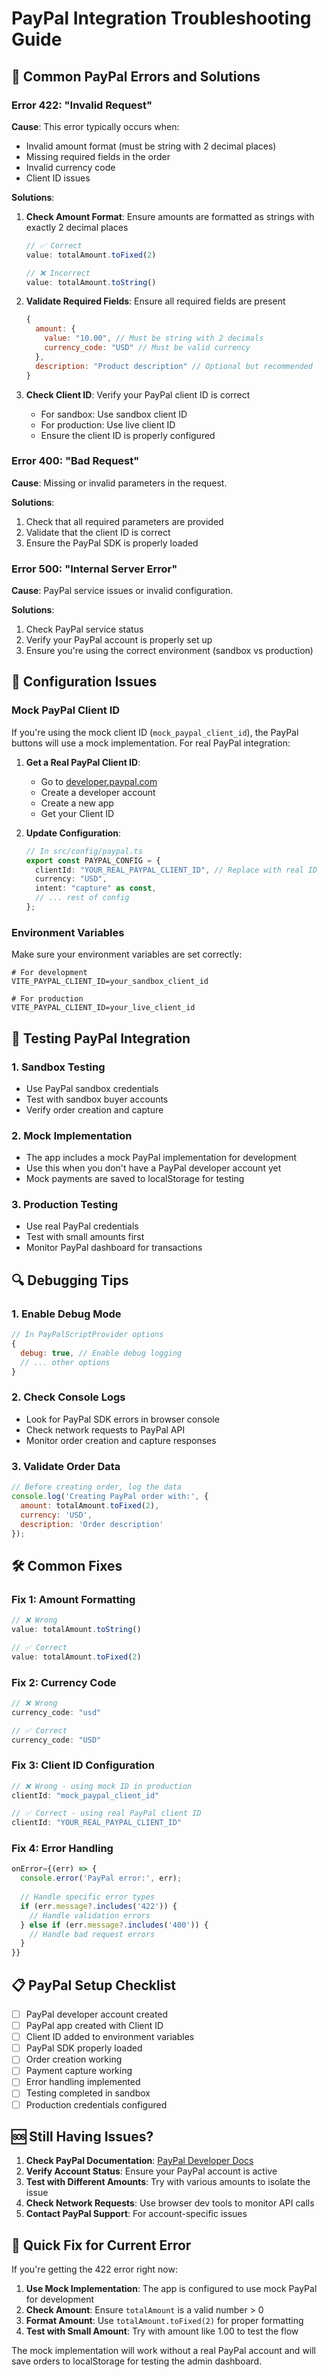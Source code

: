 # PayPal Integration Troubleshooting Guide

## 🚨 Common PayPal Errors and Solutions

### Error 422: "Invalid Request"
**Cause**: This error typically occurs when:
- Invalid amount format (must be string with 2 decimal places)
- Missing required fields in the order
- Invalid currency code
- Client ID issues

**Solutions**:
1. **Check Amount Format**: Ensure amounts are formatted as strings with exactly 2 decimal places
   ```javascript
   // ✅ Correct
   value: totalAmount.toFixed(2)
   
   // ❌ Incorrect
   value: totalAmount.toString()
   ```

2. **Validate Required Fields**: Ensure all required fields are present
   ```javascript
   {
     amount: {
       value: "10.00", // Must be string with 2 decimals
       currency_code: "USD" // Must be valid currency
     },
     description: "Product description" // Optional but recommended
   }
   ```

3. **Check Client ID**: Verify your PayPal client ID is correct
   - For sandbox: Use sandbox client ID
   - For production: Use live client ID
   - Ensure the client ID is properly configured

### Error 400: "Bad Request"
**Cause**: Missing or invalid parameters in the request.

**Solutions**:
1. Check that all required parameters are provided
2. Validate that the client ID is correct
3. Ensure the PayPal SDK is properly loaded

### Error 500: "Internal Server Error"
**Cause**: PayPal service issues or invalid configuration.

**Solutions**:
1. Check PayPal service status
2. Verify your PayPal account is properly set up
3. Ensure you're using the correct environment (sandbox vs production)

## 🔧 Configuration Issues

### Mock PayPal Client ID
If you're using the mock client ID (`mock_paypal_client_id`), the PayPal buttons will use a mock implementation. For real PayPal integration:

1. **Get a Real PayPal Client ID**:
   - Go to [developer.paypal.com](https://developer.paypal.com)
   - Create a developer account
   - Create a new app
   - Get your Client ID

2. **Update Configuration**:
   ```typescript
   // In src/config/paypal.ts
   export const PAYPAL_CONFIG = {
     clientId: "YOUR_REAL_PAYPAL_CLIENT_ID", // Replace with real ID
     currency: "USD",
     intent: "capture" as const,
     // ... rest of config
   };
   ```

### Environment Variables
Make sure your environment variables are set correctly:

```env
# For development
VITE_PAYPAL_CLIENT_ID=your_sandbox_client_id

# For production
VITE_PAYPAL_CLIENT_ID=your_live_client_id
```

## 🧪 Testing PayPal Integration

### 1. **Sandbox Testing**
- Use PayPal sandbox credentials
- Test with sandbox buyer accounts
- Verify order creation and capture

### 2. **Mock Implementation**
- The app includes a mock PayPal implementation for development
- Use this when you don't have a PayPal developer account yet
- Mock payments are saved to localStorage for testing

### 3. **Production Testing**
- Use real PayPal credentials
- Test with small amounts first
- Monitor PayPal dashboard for transactions

## 🔍 Debugging Tips

### 1. **Enable Debug Mode**
```javascript
// In PayPalScriptProvider options
{
  debug: true, // Enable debug logging
  // ... other options
}
```

### 2. **Check Console Logs**
- Look for PayPal SDK errors in browser console
- Check network requests to PayPal API
- Monitor order creation and capture responses

### 3. **Validate Order Data**
```javascript
// Before creating order, log the data
console.log('Creating PayPal order with:', {
  amount: totalAmount.toFixed(2),
  currency: 'USD',
  description: 'Order description'
});
```

## 🛠️ Common Fixes

### Fix 1: Amount Formatting
```javascript
// ❌ Wrong
value: totalAmount.toString()

// ✅ Correct
value: totalAmount.toFixed(2)
```

### Fix 2: Currency Code
```javascript
// ❌ Wrong
currency_code: "usd"

// ✅ Correct
currency_code: "USD"
```

### Fix 3: Client ID Configuration
```javascript
// ❌ Wrong - using mock ID in production
clientId: "mock_paypal_client_id"

// ✅ Correct - using real PayPal client ID
clientId: "YOUR_REAL_PAYPAL_CLIENT_ID"
```

### Fix 4: Error Handling
```javascript
onError={(err) => {
  console.error('PayPal error:', err);
  
  // Handle specific error types
  if (err.message?.includes('422')) {
    // Handle validation errors
  } else if (err.message?.includes('400')) {
    // Handle bad request errors
  }
}}
```

## 📋 PayPal Setup Checklist

- [ ] PayPal developer account created
- [ ] PayPal app created with Client ID
- [ ] Client ID added to environment variables
- [ ] PayPal SDK properly loaded
- [ ] Order creation working
- [ ] Payment capture working
- [ ] Error handling implemented
- [ ] Testing completed in sandbox
- [ ] Production credentials configured

## 🆘 Still Having Issues?

1. **Check PayPal Documentation**: [PayPal Developer Docs](https://developer.paypal.com/docs/)
2. **Verify Account Status**: Ensure your PayPal account is active
3. **Test with Different Amounts**: Try with various amounts to isolate the issue
4. **Check Network Requests**: Use browser dev tools to monitor API calls
5. **Contact PayPal Support**: For account-specific issues

## 🎯 Quick Fix for Current Error

If you're getting the 422 error right now:

1. **Use Mock Implementation**: The app is configured to use mock PayPal for development
2. **Check Amount**: Ensure `totalAmount` is a valid number > 0
3. **Format Amount**: Use `totalAmount.toFixed(2)` for proper formatting
4. **Test with Small Amount**: Try with amount like 1.00 to test the flow

The mock implementation will work without a real PayPal account and will save orders to localStorage for testing the admin dashboard.
